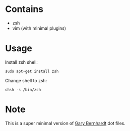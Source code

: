 # Contains

* zsh
* vim (with minimal plugins)

# Usage

Install zsh shell:

    sudo apt-get install zsh

Change shell to zsh:

    chsh -s /bin/zsh

# Note

This is a super minimal version of [Gary Bernhardt](https://github.com/garybernhardt/dotfiles) dot files.
